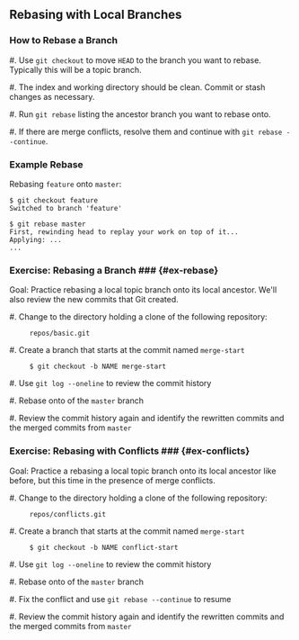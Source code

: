 Rebasing with Local Branches
----------------------------

### How to Rebase a Branch ###

  #. Use `git checkout` to move `HEAD` to the branch you want to
     rebase.  Typically this will be a topic branch.

  #. The index and working directory should be clean.  Commit or stash
     changes as necessary.

  #. Run `git rebase` listing the ancestor branch you want to rebase
     onto.

  #. If there are merge conflicts, resolve them and continue with
     `git rebase --continue`.

### Example Rebase ###

Rebasing `feature` onto `master`:

~~~
$ git checkout feature
Switched to branch 'feature'

$ git rebase master
First, rewinding head to replay your work on top of it...
Applying: ...
...
~~~

### Exercise: Rebasing a Branch ### {#ex-rebase}

<div class="notes">

Goal: Practice rebasing a local topic branch onto its local ancestor.
We'll also review the new commits that Git created.

</div>

  #. Change to the directory holding a clone of the following
     repository:

         repos/basic.git

  #. Create a branch that starts at the commit named `merge-start`

         $ git checkout -b NAME merge-start

  #. Use `git log --oneline` to review the commit history

  #. Rebase onto of the `master` branch

  #. Review the commit history again and identify the rewritten
     commits and the merged commits from `master`

### Exercise: Rebasing with Conflicts ### {#ex-conflicts}

<div class="notes">

Goal: Practice a rebasing a local topic branch onto its local ancestor
like before, but this time in the presence of merge conflicts.

</div>

  #. Change to the directory holding a clone of the following
     repository:

         repos/conflicts.git

  #. Create a branch that starts at the commit named `merge-start`

         $ git checkout -b NAME conflict-start

  #. Use `git log --oneline` to review the commit history

  #. Rebase onto of the `master` branch

  #. Fix the conflict and use `git rebase --continue` to resume

  #. Review the commit history again and identify the rewritten
     commits and the merged commits from `master`
